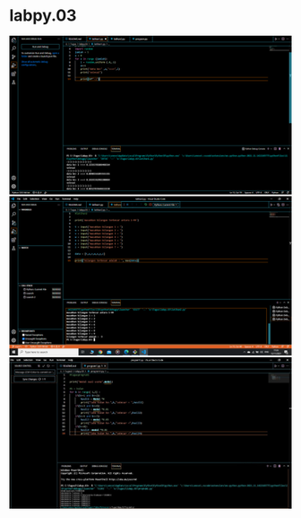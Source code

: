 # labpy.03
![Gambar 1](screenshoot/ss1.png)
![Gambar 2](screenshoot/ss2.png)
![Gambar 3](screenshoot/ss3.png)